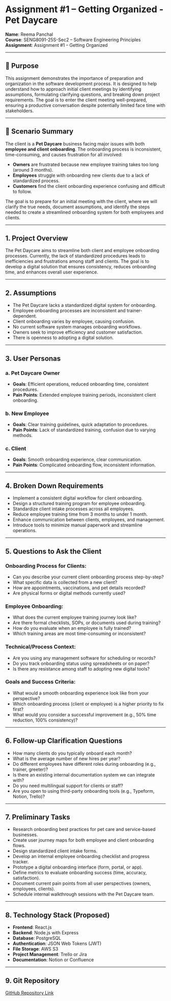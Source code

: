 # Assignment #1 – Getting Organized - Pet Daycare

**Name**: Reema Panchal  
**Course**: SENG8091-25S-Sec2 – Software Engineering Principles  
**Assignment**: Assignment #1 – Getting Organized


---

## 📌 Purpose

This assignment demonstrates the importance of preparation and organization in the software development process. It is designed to help understand how to approach initial client meetings by identifying assumptions, formulating clarifying questions, and breaking down project requirements. The goal is to enter the client meeting well-prepared, ensuring a productive conversation despite potentially limited face time with stakeholders.

---

## 📖 Scenario Summary

The client is a **Pet Daycare** business facing major issues with both **employee and client onboarding**. The onboarding process is inconsistent, time-consuming, and causes frustration for all involved:

- **Owners** are frustrated because new employee training takes too long (around 3 months).
- **Employees** struggle with onboarding new clients due to a lack of standardized process.
- **Customers** find the client onboarding experience confusing and difficult to follow.

The goal is to prepare for an initial meeting with the client, where we will clarify the true needs, document assumptions, and identify the steps needed to create a streamlined onboarding system for both employees and clients.

---

## 1. Project Overview

The Pet Daycare aims to streamline both client and employee onboarding processes. Currently, the lack of standardized procedures leads to inefficiencies and frustrations among staff and clients. The goal is to develop a digital solution that ensures consistency, reduces onboarding time, and enhances overall user experience.

---

## 2. Assumptions

- The Pet Daycare lacks a standardized digital system for onboarding.
- Employee onboarding processes are inconsistent and trainer-dependent.
- Client onboarding varies by employee, causing confusion.
- No current software system manages onboarding workflows.
- Owners seek to improve efficiency and customer satisfaction.
- There is openness to adopting a digital solution.

---

## 3. User Personas

### a. Pet Daycare Owner
- **Goals**: Efficient operations, reduced onboarding time, consistent procedures.
- **Pain Points**: Extended employee training periods, inconsistent client onboarding.

### b. New Employee
- **Goals**: Clear training guidelines, quick adaptation to procedures.
- **Pain Points**: Lack of standardized training, confusion due to varying methods.

### c. Client
- **Goals**: Smooth onboarding experience, clear communication.
- **Pain Points**: Complicated onboarding flow, inconsistent information.

---

## 4. Broken Down Requirements

- Implement a consistent digital workflow for client onboarding.
- Design a structured training program for employee onboarding.
- Standardize client intake processes across all employees.
- Reduce employee training time from 3 months to under 1 month.
- Enhance communication between clients, employees, and management.
- Introduce tools to minimize manual paperwork and streamline operations.

---

## 5. Questions to Ask the Client

### Onboarding Process for Clients:
- Can you describe your current client onboarding process step-by-step?
- What specific data is collected from a new client?
- How are appointments, vaccinations, and pet details recorded?
- Are physical forms or digital methods currently used?

### Employee Onboarding:
- What does the current employee training journey look like?
- Are there formal checklists, SOPs, or documents used during training?
- How do you evaluate when an employee is fully trained?
- Which training areas are most time-consuming or inconsistent?

### Technical/Process Context:
- Are you using any management software for scheduling or records?
- Do you track onboarding status using spreadsheets or on paper?
- Is there any resistance among staff to adopting new digital tools?

### Goals and Success Criteria:
- What would a smooth onboarding experience look like from your perspective?
- Which onboarding process (client or employee) is a higher priority to fix first?
- What would you consider a successful improvement (e.g., 50% time reduction, 100% consistency)?

---

## 6. Follow-up Clarification Questions

- How many clients do you typically onboard each month?
- What is the average number of new hires per year?
- Do different employees have different roles during onboarding (e.g., trainer, greeter)?
- Is there an existing internal documentation system we can integrate with?
- Do you need multilingual support for clients or staff?
- Are you open to using third-party onboarding tools (e.g., Typeform, Notion, Trello)?

---

## 7. Preliminary Tasks

- Research onboarding best practices for pet care and service-based businesses.
- Create user journey maps for both employee and client onboarding flows.
- Design standardized client intake forms.
- Develop an internal employee onboarding checklist and progress tracker.
- Prototype a digital onboarding interface (form, portal, or app).
- Define metrics to evaluate onboarding success (time, accuracy, satisfaction).
- Document current pain points from all user perspectives (owners, employees, clients).
- Schedule internal walkthrough sessions with the Pet Daycare team.

---

## 8. Technology Stack (Proposed)

- **Frontend**: React.js
- **Backend**: Node.js with Express
- **Database**: PostgreSQL
- **Authentication**: JSON Web Tokens (JWT)
- **File Storage**: AWS S3
- **Project Management**: Trello or Jira
- **Documentation**: Notion or Confluence

---

## 9. Git Repository

[GitHub Repository Link](https://github.com/Reemap7575/pet-daycare-initial-meeting-prep)
